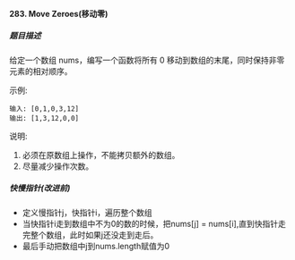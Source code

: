 #### 283. Move Zeroes(移动零)

##### 题目描述
给定一个数组 nums，编写一个函数将所有 0 移动到数组的末尾，同时保持非零元素的相对顺序。

示例: 

```
输入: [0,1,0,3,12]
输出: [1,3,12,0,0]
```

说明:  
1. 必须在原数组上操作，不能拷贝额外的数组。
2. 尽量减少操作次数。


##### 快慢指针(改进前)

* 定义慢指针j，快指针i，遍历整个数组
* 当快指针i走到数组中不为0的数的时候，把nums[j] = nums[i],直到快指针走完整个数组，此时如果j还没走到走后。
* 最后手动把数组中j到nums.length赋值为0
